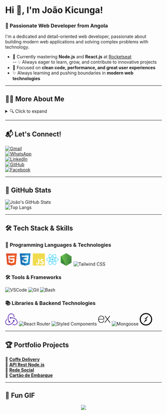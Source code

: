 # Hi 👋, I'm João Kicunga!  
### 🚀 Passionate Web Developer from Angola  

I'm a dedicated and detail-oriented web developer, passionate about building modern web applications and solving complex problems with technology.  

- 🌱 Currently mastering **Node.js** and **React.js** at [Rocketseat](https://www.rocketseat.com.br)  
-- 💡 Always eager to learn, grow, and contribute to innovative projects  
- 🎯 Focused on **clean code, performance, and great user experiences**  
- ✨ Always learning and pushing boundaries in **modern web technologies**  

---

## 👨‍💻 **More About Me**  
<details>
  <summary>🔍 Click to expand</summary>

  - 💬 I’m **26 years old**, based in **Angola**.  
  - 🗣️ I speak **English fluently**.  
  - 🛠️ I have experience with **SQL, Python, Data Analysis, Data Visualization, and Machine Learning**.  
  - 🚀 Passionate about **problem-solving, UI/UX design, and full-stack development**.  
  - ⚡ Hobbies: **Reading books, manga, watching movies, and playing games!**  
</details>

---

## 📬 **Let's Connect!**  
[![Gmail](https://img.shields.io/badge/Gmail-D14836?style=for-the-badge&logo=gmail&logoColor=white)](mailto:kicungati@gmail.com)  
[![WhatsApp](https://img.shields.io/badge/WhatsApp-25D366?style=for-the-badge&logo=whatsapp&logoColor=white)](https://api.whatsapp.com/send?phone=244937811748)  
[![LinkedIn](https://img.shields.io/badge/LinkedIn-0077B5?style=for-the-badge&logo=linkedin&logoColor=white)](https://www.linkedin.com/in/joao-kicunga-4659572bb/)  
[![GitHub](https://img.shields.io/badge/GitHub-000?style=for-the-badge&logo=github&logoColor=white)](https://github.com/KicungaTI97)  
[![Facebook](https://img.shields.io/badge/Facebook-1877F2?style=for-the-badge&logo=facebook&logoColor=white)](https://web.facebook.com/profile.php?id=61553308234328)  

---

## 🚀 **GitHub Stats**  
![João's GitHub Stats](https://github-readme-stats.vercel.app/api?username=kicungati97&show_icons=true&theme=gotham)  
![Top Langs](https://github-readme-stats.vercel.app/api/top-langs/?username=kicungati97&layout=compact&theme=gotham)  

---

## 🛠 **Tech Stack & Skills**  

### 📌 **Programming Languages & Technologies**  
<p align="left">
  <img src="https://raw.githubusercontent.com/devicons/devicon/master/icons/html5/html5-original.svg" alt="HTML" width="40" height="40"/>
  <img src="https://raw.githubusercontent.com/devicons/devicon/master/icons/css3/css3-original.svg" alt="CSS" width="40" height="40"/>
  <img src="https://raw.githubusercontent.com/devicons/devicon/master/icons/javascript/javascript-plain.svg" alt="JavaScript" width="40" height="40"/>
  <img src="https://raw.githubusercontent.com/devicons/devicon/master/icons/react/react-original.svg" alt="React" width="40" height="40"/>
  <img src="https://raw.githubusercontent.com/devicons/devicon/master/icons/nodejs/nodejs-original.svg" alt="Node.js" width="40" height="40"/>
  <img src="https://upload.wikimedia.org/wikipedia/commons/d/d5/Tailwind_CSS_Logo.svg" alt="Tailwind CSS" width="40" height="40"/>
</p>

### 🛠️ **Tools & Frameworks**  
<p align="left">
  <img src="https://cdn.jsdelivr.net/gh/devicons/devicon/icons/vscode/vscode-original.svg" alt="VSCode" width="40" height="40"/>
  <img src="https://cdn.jsdelivr.net/gh/devicons/devicon/icons/git/git-original.svg" alt="Git" width="40" height="40"/>
  <img src="https://cdn.jsdelivr.net/gh/devicons/devicon/icons/bash/bash-original.svg" alt="Bash" width="40" height="40"/>
</p>

### 📚 **Libraries & Backend Technologies**  
<p align="left">
  <img src="https://raw.githubusercontent.com/devicons/devicon/master/icons/redux/redux-original.svg" alt="Redux" width="40" height="40"/>
  <img src="https://img.icons8.com/color/48/000000/react-router.png" alt="React Router" width="40" height="40"/>
  <img src="https://raw.githubusercontent.com/styled-components/brand/master/styled-components.png" alt="Styled Components" width="40" height="40"/>
  <img src="https://raw.githubusercontent.com/devicons/devicon/master/icons/express/express-original.svg" alt="Express.js" width="40" height="40"/>
  <img src="https://avatars.githubusercontent.com/u/7552965?s=200&v=4" alt="Mongoose" width="40" height="40"/>
  <img src="https://raw.githubusercontent.com/devicons/devicon/master/icons/socketio/socketio-original.svg" alt="Socket.io" width="40" height="40"/>
</p>

---

## 🏆 **Portfolio Projects**  

🔹 **[Coffe Delivery](https://github.com/KicungaTI97/Ignite-Coffee-Delivery/tree/master)**  
🔹 **[API Rest Node.js](https://github.com/KicungaTI97/02_api-rest-nodejs)**  
🔹 **[Rede Social](https://github.com/KicungaTI97/Projecto_Ignite-Feed_com-Reactjs)**  
🔹 **[Cartão de Embarque](https://github.com/KicungaTI97/Boracodar/tree/master)**  

---

## 🎉 **Fun GIF**
<p align="center">
  <img src="https://github.com/VariableBee/VariableBee/assets/77739311/4e9f41af-6b57-49a7-b15a-74322e96b4d7" width="500"/>
</p>
